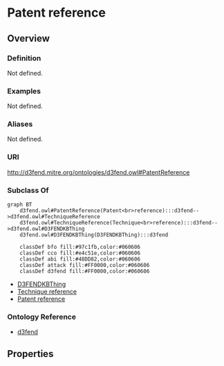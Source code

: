 # Patent reference

## Overview

### Definition
Not defined.

### Examples
Not defined.

### Aliases
Not defined.

### URI
http://d3fend.mitre.org/ontologies/d3fend.owl#PatentReference

### Subclass Of
```mermaid
graph BT
    d3fend.owl#PatentReference(Patent<br>reference):::d3fend-->d3fend.owl#TechniqueReference
    d3fend.owl#TechniqueReference(Technique<br>reference):::d3fend-->d3fend.owl#D3FENDKBThing
    d3fend.owl#D3FENDKBThing(D3FENDKBThing):::d3fend
    
    classDef bfo fill:#97c1fb,color:#060606
    classDef cco fill:#e4c51e,color:#060606
    classDef abi fill:#48DD82,color:#060606
    classDef attack fill:#FF0000,color:#060606
    classDef d3fend fill:#FF0000,color:#060606
```

- [D3FENDKBThing](/docs/ontology/reference/model/D3FENDKBThing/D3FENDKBThing.md)
- [Technique reference](/docs/ontology/reference/model/D3FENDKBThing/Technique%20reference/Technique%20reference.md)
- [Patent reference](/docs/ontology/reference/model/D3FENDKBThing/Technique%20reference/Patent%20reference/Patent%20reference.md)


### Ontology Reference
- [d3fend](http://d3fend.mitre.org/ontologies/d3fend.owl#)

## Properties
